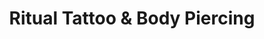 ---
title: "Ritual Tattoo & Body Piercing"
url: /lince/ritual-tattoo-und-body-piercing/
shop: Tattoo
---